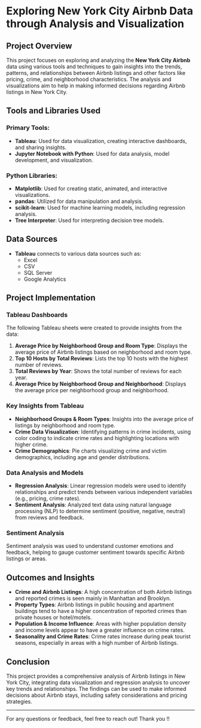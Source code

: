 # Exploring New York City Airbnb Data through Analysis and Visualization

## Project Overview
This project focuses on exploring and analyzing the **New York City Airbnb** data using various tools and techniques to gain insights into the trends, patterns, and relationships between Airbnb listings and other factors like pricing, crime, and neighborhood characteristics. The analysis and visualizations aim to help in making informed decisions regarding Airbnb listings in New York City.

## Tools and Libraries Used

### Primary Tools:
- **Tableau**: Used for data visualization, creating interactive dashboards, and sharing insights.
- **Jupyter Notebook with Python**: Used for data analysis, model development, and visualization.
  
### Python Libraries:
- **Matplotlib**: Used for creating static, animated, and interactive visualizations.
- **pandas**: Utilized for data manipulation and analysis.
- **scikit-learn**: Used for machine learning models, including regression analysis.
- **Tree Interpreter**: Used for interpreting decision tree models.

## Data Sources
- **Tableau** connects to various data sources such as:
  - Excel
  - CSV
  - SQL Server
  - Google Analytics

## Project Implementation

### Tableau Dashboards
The following Tableau sheets were created to provide insights from the data:
1. **Average Price by Neighborhood Group and Room Type**: Displays the average price of Airbnb listings based on neighborhood and room type.
2. **Top 10 Hosts by Total Reviews**: Lists the top 10 hosts with the highest number of reviews.
3. **Total Reviews by Year**: Shows the total number of reviews for each year.
4. **Average Price by Neighborhood Group and Neighborhood**: Displays the average price per neighborhood group and neighborhood.

### Key Insights from Tableau
- **Neighborhood Groups & Room Types**: Insights into the average price of listings by neighborhood and room type.
- **Crime Data Visualization**: Identifying patterns in crime incidents, using color coding to indicate crime rates and highlighting locations with higher crime.
- **Crime Demographics**: Pie charts visualizing crime and victim demographics, including age and gender distributions.

### Data Analysis and Models
- **Regression Analysis**: Linear regression models were used to identify relationships and predict trends between various independent variables (e.g., pricing, crime rates).
- **Sentiment Analysis**: Analyzed text data using natural language processing (NLP) to determine sentiment (positive, negative, neutral) from reviews and feedback.
  
### Sentiment Analysis
Sentiment analysis was used to understand customer emotions and feedback, helping to gauge customer sentiment towards specific Airbnb listings or areas.

## Outcomes and Insights
- **Crime and Airbnb Listings**: A high concentration of both Airbnb listings and reported crimes is seen mainly in Manhattan and Brooklyn.
- **Property Types**: Airbnb listings in public housing and apartment buildings tend to have a higher concentration of reported crimes than private houses or hotel/motels.
- **Population & Income Influence**: Areas with higher population density and income levels appear to have a greater influence on crime rates.
- **Seasonality and Crime Rates**: Crime rates increase during peak tourist seasons, especially in areas with a high number of Airbnb listings.

## Conclusion
This project provides a comprehensive analysis of Airbnb listings in New York City, integrating data visualization and regression analysis to uncover key trends and relationships. The findings can be used to make informed decisions about Airbnb stays, including safety considerations and pricing strategies.

---

For any questions or feedback, feel free to reach out!
Thank you !!

